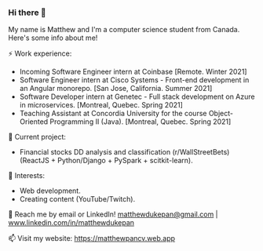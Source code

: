 ### Hi there 👋

My name is Matthew and I'm a computer science student from Canada. Here's some info about me!

⚡ Work experience: <br>
- Incoming Software Engineer intern at Coinbase [Remote. Winter 2021]
- Software Engineer intern at Cisco Systems - Front-end development in an Angular monorepo. [San Jose, California. Summer 2021]
- Software Developer intern at Genetec - Full stack development on Azure in microservices. [Montreal, Quebec. Spring 2021]
- Teaching Assistant at Concordia University for the course Object-Oriented Programming II (Java). [Montreal, Quebec. Spring 2021]

🔭 Current project: 
- Financial stocks DD analysis and classification (r/WallStreetBets) (ReactJS + Python/Django + PySpark + scitkit-learn).

🌱 Interests:
- Web development.
- Creating content (YouTube/Twitch).

💬 Reach me by email or LinkedIn! matthewdukepan@gmail.com | www.linkedin.com/in/matthewdukepan

📫 Visit my website: https://matthewpancv.web.app

<!--[![Top Langs](https://github-readme-stats.vercel.app/api/top-langs/?username=fryingpannn&layout=compact&hide=tex)](https://github.com/anuraghazra/github-readme-stats)-->

<!--
**Fryingpannn/Fryingpannn** is a ✨ _special_ ✨ repository because its `README.md` (this file) appears on your GitHub profile.

Here are some ideas to get you started:

- 🔭 I’m currently working on ...
- 🌱 I’m currently learning ...
- 👯 I’m looking to collaborate on ...
- 🤔 I’m looking for help with ...
- 💬 Ask me about ...
- 📫 How to reach me: ...
- 😄 Pronouns: ...
- ⚡ Fun fact: ...
-->
